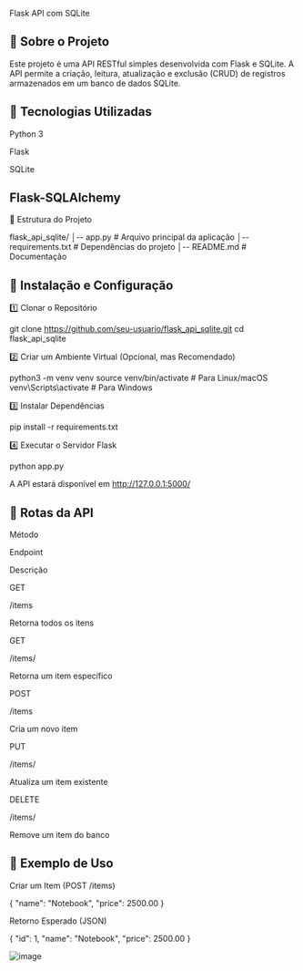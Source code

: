 Flask API com SQLite

## 📌 Sobre o Projeto

Este projeto é uma API RESTful simples desenvolvida com Flask e SQLite. A API permite a criação, leitura, atualização e exclusão (CRUD) de registros armazenados em um banco de dados SQLite.

## 🚀 Tecnologias Utilizadas

Python 3

Flask

SQLite

## Flask-SQLAlchemy

📂 Estrutura do Projeto

flask_api_sqlite/
│-- app.py             # Arquivo principal da aplicação
│-- requirements.txt   # Dependências do projeto
│-- README.md          # Documentação

## 🔧 Instalação e Configuração

1️⃣ Clonar o Repositório

git clone https://github.com/seu-usuario/flask_api_sqlite.git
cd flask_api_sqlite

2️⃣ Criar um Ambiente Virtual (Opcional, mas Recomendado)

python3 -m venv venv
source venv/bin/activate  # Para Linux/macOS
venv\Scripts\activate     # Para Windows

3️⃣ Instalar Dependências

pip install -r requirements.txt

4️⃣ Executar o Servidor Flask

python app.py

A API estará disponível em http://127.0.0.1:5000/

## 📌 Rotas da API

Método

Endpoint

Descrição

GET

/items

Retorna todos os itens

GET

/items/<id>

Retorna um item específico

POST

/items

Cria um novo item

PUT

/items/<id>

Atualiza um item existente

DELETE

/items/<id>

Remove um item do banco

## 💾 Exemplo de Uso

Criar um Item (POST /items)

{
    "name": "Notebook",
    "price": 2500.00
}

Retorno Esperado (JSON)

{
    "id": 1,
    "name": "Notebook",
    "price": 2500.00
}

![image](https://github.com/user-attachments/assets/f3912b55-37d8-476e-b979-6b76a3df255c)
